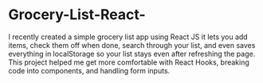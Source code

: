 # Grocery-List-React-
I recently created a simple grocery list app using React JS it lets you add items, check them off when done, search through your list, and even saves everything in localStorage so your list stays even after refreshing the page. This project helped me get more comfortable with React Hooks, breaking code into components, and handling form inputs. 
